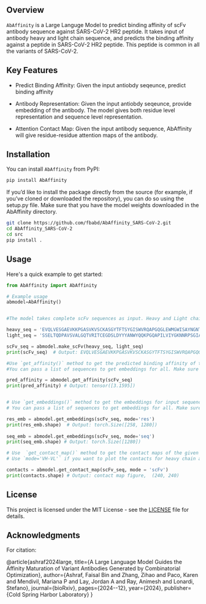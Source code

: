 
## **Overview**

`AbAffinity` is a Large Languge Model to predict binding affinity of scFv antibody sequence against SARS-CoV-2 HR2 peptide. It takes input of antibody heavy and light chain sequence, and predicts the binding affinity against a peptide in SARS-CoV-2 HR2 peptide. This peptide is common in all the variants of SARS-CoV-2. 

## **Key Features**

- Predict Binding Affinity: Given the input antiobdy seqeunce, predict binding affinity 

- Antibody Representation: Given the input antiobdy seqeunce, provide embedding of the antibody. The model gives both residue level representation and sequence level representation. 

- Attention Contact Map:  Given the input antibody sequence, AbAffinity will give residue-residue attention maps of the antibody. 

## **Installation**

You can install `AbAffinity` from PyPI:

```bash
pip install AbAffinity
```

If you’d like to install the package directly from the source (for example, if you’ve cloned or downloaded the repository), you can do so using the setup.py file. Make sure that you have the model weights downloaded in the AbAffinity directory.

```bash
git clone https://github.com/fbabd/AbAffinity_SARS-CoV-2.git
cd AbAffinity_SARS-CoV-2
cd src 
pip install .
```

## **Usage**

Here's a quick example to get started:

```python
from AbAffinity import AbAffinity

# Example usage
abmodel=AbAffinity() 


#The model takes complete scFv sequences as input. Heavy and Light chain are connected with a linker sequence. Use make_scFv() method from the model to get the complete scFv seqeunce from heavy chain and light chain sequence.

heavy_seq = 'EVQLVESGAEVKKPGASVKVSCKASGYTFTSYGISWVRQAPGQGLEWMGWISAYNGNTNYAQKLQGRVTMTTDTSTSTAYMELRSLRSDDTAVYYCARVGRGVIDHWGQGTLVTVSS' 
light_seq = 'SSELTQDPAVSVALGQTVRITCEGDSLDYYYANWYQQKPGQAPILVIYGKNNRPSGIADRFSGSNSGDTSSLIITGAQAEDEADYYCSSRDSSGFEVTFGAGTKLTVL'

scFv_seq = abmodel.make_scFv(heavy_seq, light_seq) 
print(scFv_seq)  # Output: EVQLVESGAEVKKPGASVKVSCKASGYTFTSYGISWVRQAPGQGLEWMGWISAYNGNTNYAQKLQGRVTMTTDTSTSTAYMELRSLRSDDTAVYYCARVGRGVIDHWGQGTLVTVSSGGGGSGGGGSGGGGSSSELTQDPAVSVALGQTVRITCEGDSLDYYYANWYQQKPGQAPILVIYGKNNRPSGIADRFSGSNSGDTSSLIITGAQAEDEADYYCSSRDSSGFEVTFGAGTKLTVL

#Use `get_affinity()` method to get the predicted binding affinity of the antibody sequence. 
#You can pass a list of sequences to get embeddings for all. Make sure that you have enough memory to process the sequences altogether. You can tune the batch size for this purpose. Example: `model.get_affinity(list_sequences, batch_size=16)`. Default batch_size is 4. 

pred_affinity = abmodel.get_affinity(scFv_seq)
print(pred_affinity) # Output: tensor([3.1595]) 


# Use `get_embeddings()` method to get the embeddings for input sequences. Use `mode='res'` to get residue wise embeddings, and `mode='seq'` will give seqeunce embedding. 
# You can pass a list of sequences to get embeddings for all. Make sure that you have enough memory to process the sequences altogether. You can tune the batch size for this purpose. Example: `model.get_embeddings(list_sequences, mode='seq', batch_size=16)`. Default batch_size is 4.

res_emb = abmodel.get_embeddings(scFv_seq, mode='res')
print(res_emb.shape)  # Output: torch.Size([258, 1280])
 
seq_emb = abmodel.get_embeddings(scFv_seq, mode='seq')
print(seq_emb.shape) # Output: torch.Size([1280]) 

# Use  `get_contact_map()` method to get the contact maps of the given antibody sequence. It will return a matrix of shape `L x L` where `L` is the length of input sequence. Each value in the matrix represents the contact weight between two residue in the sequence.  
# Use `mode='VH-VL'` if you want to plot the contacts for heavy chain and light chain separately, and `mode='scFv'` to plot single contacts for the entire scFv sequence. 

contacts = abmodel.get_contact_map(scFv_seq, mode = 'scFv')
print(contacts.shape) # Output: contact map figure,  (240, 240)

```


## **License**

This project is licensed under the MIT License - see the [LICENSE](https://github.com/yourusername/AbAffinity/blob/main/LICENSE) file for details.

## **Acknowledgments**

For citation:

@article{ashraf2024large,
  title={A Large Language Model Guides the Affinity Maturation of Variant Antibodies Generated by Combinatorial Optimization},
  author={Ashraf, Faisal Bin and Zhang, Zihao and Paco, Karen and Mendivil, Mariana P and Lay, Jordan A and Ray, Animesh and Lonardi, Stefano},
  journal={bioRxiv},
  pages={2024--12},
  year={2024},
  publisher={Cold Spring Harbor Laboratory}
}





